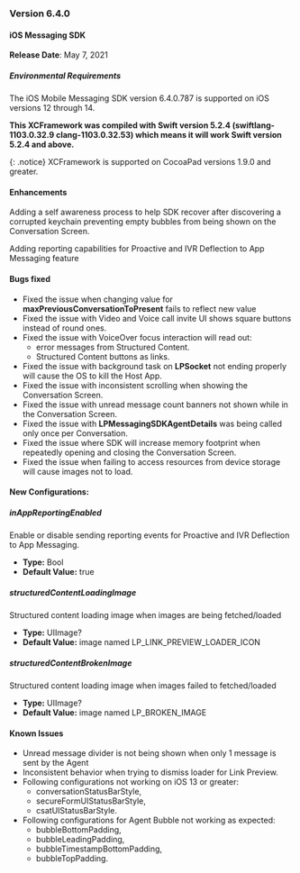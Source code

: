 ### Version 6.4.0
#### iOS Messaging SDK

**Release Date**: May 7, 2021

##### Environmental Requirements
The iOS Mobile Messaging SDK version 6.4.0.787 is supported on iOS versions 12 through 14. 

**This XCFramework was compiled with Swift version 5.2.4 (swiftlang-1103.0.32.9 clang-1103.0.32.53) which means it will work Swift version 5.2.4 and above.**

{: .notice} 
XCFramework is supported on CocoaPad versions 1.9.0 and greater.

#### Enhancements

Adding a self awareness process to help SDK recover after discovering a corrupted keychain preventing empty bubbles from being shown on the Conversation Screen.

Adding reporting capabilities for Proactive and IVR Deflection to App Messaging feature

#### Bugs fixed

- Fixed the issue when changing value for **maxPreviousConversationToPresent** fails to reflect new value
- Fixed the issue with Video and Voice call invite UI shows square buttons instead of round ones.
- Fixed the issue with VoiceOver focus interaction will read out:
    - error messages from Structured Content.
    - Structured Content buttons as links.
- Fixed the issue with background task on **LPSocket** not ending properly will cause the OS to kill the Host App.
- Fixed the issue with inconsistent scrolling when showing the Conversation Screen.
- Fixed the issue with unread message count banners not shown while in the Conversation Screen.
- Fixed the issue with **LPMessagingSDKAgentDetails** was being called only once per Conversation.
- Fixed the issue where SDK will increase memory footprint when repeatedly opening and closing the Conversation Screen.
- Fixed the issue when failing to access resources from device storage will cause images not to load.

#### New Configurations:

##### inAppReportingEnabled
Enable or disable sending reporting events for Proactive and IVR Deflection to App Messaging.
- **Type:** Bool
- **Default Value:** true

##### structuredContentLoadingImage
Structured content loading image when images are being fetched/loaded
- **Type:** UIImage?
- **Default Value:** image named LP_LINK_PREVIEW_LOADER_ICON

##### structuredContentBrokenImage
Structured content loading image when images failed to fetched/loaded
- **Type:** UIImage?
- **Default Value:** image named LP_BROKEN_IMAGE


#### Known Issues

- Unread message divider is not being shown when only 1 message is sent by the Agent
- Inconsistent behavior when trying to dismiss loader for Link Preview.
- Following configurations not working on iOS 13 or greater:
  - conversationStatusBarStyle,
  - secureFormUIStatusBarStyle,
  - csatUIStatusBarStyle.
- Following configurations for Agent Bubble not working as expected:
  - bubbleBottomPadding,
  - bubbleLeadingPadding,
  - bubbleTimestampBottomPadding,
  - bubbleTopPadding.